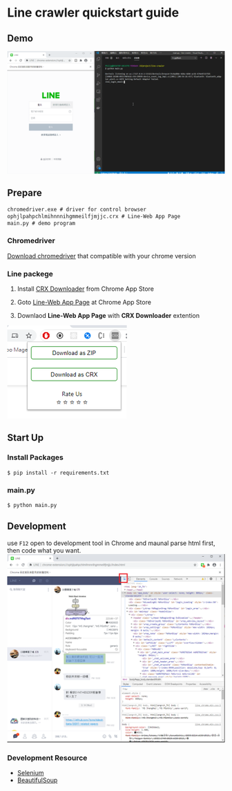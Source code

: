 # Line crawler quickstart guide
## Demo
![](https://raw.githubusercontent.com/p208p2002/line-crawler-quickstart-guide/master/assets/demo.gif)
## Prepare
```
chromedriver.exe # driver for control browser
ophjlpahpchlmihnnnihgmmeilfjmjjc.crx # Line-Web App Page
main.py # demo program
```
### Chromedriver
[Download chromedriver](https://chromedriver.chromium.org/) that compatible with your chrome
version


### Line packege
1. Install [CRX Downloader]((https://chrome.google.com/webstore/detail/crx-extractordownloader/ajkhmmldknmfjnmeedkbkkojgobmljda?utm_source=chrome-ntp-icon)) from Chrome App Store

2. Goto [Line-Web App Page]((https://chrome.google.com/webstore/detail/line/ophjlpahpchlmihnnnihgmmeilfjmjjc?utm_source=chrome-ntp-icon)) at Chrome App Store

3. Downlaod **Line-Web App Page** with **CRX Downloader** extention

![](https://raw.githubusercontent.com/p208p2002/line-crawler-quickstart-guide/master/assets/crx_downloader.png)

## Start Up
### Install Packages
```
$ pip install -r requirements.txt
```
### main.py
```
$ python main.py
```

## Development
use `F12` open to development tool in Chrome and maunal parse html first, then code what you want.
![](https://raw.githubusercontent.com/p208p2002/line-crawler-quickstart-guide/master/assets/dev_tool.png)

### Development Resource
- [Selenium](https://www.selenium.dev/documentation/en/)
- [BeautifulSoup](https://www.crummy.com/software/BeautifulSoup/bs4/doc/)

